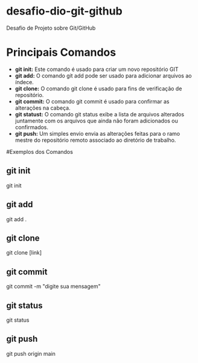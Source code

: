 # desafio-dio-git-github
Desafio de Projeto sobre Git/GitHub

# Principais Comandos 
* __git init:__ Este comando é usado para criar um novo repositório GIT
* __git add:__ O comando git add pode ser usado para adicionar arquivos ao índece.
* __git clone:__ O comando git clone é usado para fins de verificação de repositório.
* __git commit:__ O comando git commit é usado para confirmar as alterações na cabeça.
* __git statust:__ O comando git status exibe a lista de arquivos alterados juntamente com os arquivos que ainda não foram adicionados ou confirmados.
* __git push:__ Um simples envio envia as alterações feitas para o ramo mestre do repositório remoto associado ao diretório de trabalho.

#Exemplos dos Comandos
## git init
git init
## git add
git add .
## git clone
git clone [link]
## git commit
git commit -m "digite sua mensagem"
## git status
git status
## git push
git push origin main


